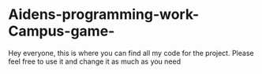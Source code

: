 # Aidens-programming-work-Campus-game-
Hey everyone, this is where you can find all my code for the project. Please feel free to use it and change it as much as you need 
